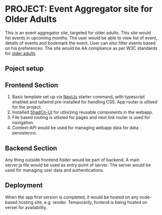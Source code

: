 # PROJECT: Event Aggregator site for Older Adults

This is an event aggregator site, targeted for older adults. This site would list events in upcoming months. The user would be able to view list of event, details of events and bookmark the event. User can also filter events based on his preferences.
The site would be AA compliance as per W3C standards for [older adults](https://www.w3.org/WAI/older-users/developing/)

## Poject setup

## Frontend Section

1. Basic template set up via [NextJs](https://nextjs.org/docs/getting-started/installation) starter command, with typescript enabled and tailwind pre-installed for handling CSS. App router is utlised for the project.
2. Installed [ShadCn-UI](https://ui.shadcn.com/docs/installation/next) for utlisizing reusable components in the webapp.
3. File based routing is utlisied for pages and next link router is used for navigation.
4. Context-API would be used for managing webapp data for data persistence.

## Backend Section

Any thing outside frontend folder would be part of backend. A main server.js file would be used as entry point of server. The server would be used for managing user data and authentications.

## Deployment

When the app first version is completed, it would be hosted on any node-based hosting site, e.g. render. Temporarily, fontend is being hosted on versel for availability.

